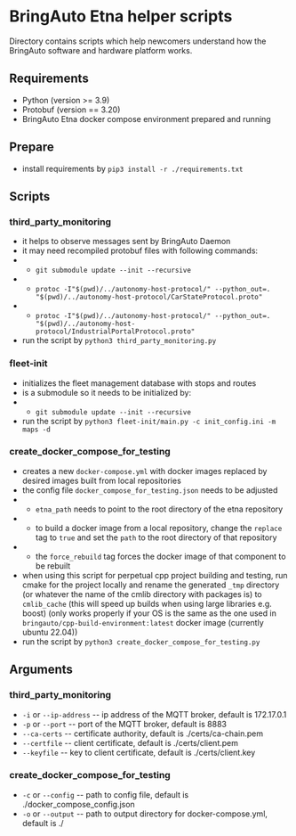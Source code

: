 
# BringAuto Etna helper scripts

Directory contains scripts which help newcomers
understand how the BringAuto software and hardware platform works.

## Requirements

- Python (version >= 3.9)
- Protobuf (version == 3.20)
- BringAuto Etna docker compose environment prepared and running


## Prepare

- install requirements by `pip3 install -r ./requirements.txt`


## Scripts

### third_party_monitoring

- it helps to observe messages sent by BringAuto Daemon
- it may need recompiled protobuf files with following commands:
- - `git submodule update --init --recursive`
- - `protoc -I"$(pwd)/../autonomy-host-protocol/" --python_out=. "$(pwd)/../autonomy-host-protocol/CarStateProtocol.proto"`
- - `protoc -I"$(pwd)/../autonomy-host-protocol/" --python_out=. "$(pwd)/../autonomy-host-protocol/IndustrialPortalProtocol.proto"`
- run the script by `python3 third_party_monitoring.py`

### fleet-init

- initializes the fleet management database with stops and routes
- is a submodule so it needs to be initialized by:
- - `git submodule update --init --recursive`
- run the script by `python3 fleet-init/main.py -c init_config.ini -m maps -d`

### create_docker_compose_for_testing

- creates a new `docker-compose.yml` with docker images replaced by desired images built from local repositories
- the config file `docker_compose_for_testing.json` needs to be adjusted
- - `etna_path` needs to point to the root directory of the etna repository
- - to build a docker image from a local repository, change the `replace` tag to `true` and set the `path` to the root directory of that repository
- - the `force_rebuild` tag forces the docker image of that component to be rebuilt
- when using this script for perpetual cpp project building and testing, run cmake for the project locally and rename the generated `_tmp` directory (or whatever the name of the cmlib directory with packages is) to `cmlib_cache` (this will speed up builds when using large libraries e.g. boost) (only works properly if your OS is the same as the one used in `bringauto/cpp-build-environment:latest` docker image (currently ubuntu 22.04))
- run the script by `python3 create_docker_compose_for_testing.py`

## Arguments

### third_party_monitoring

- `-i` or `--ip-address` -- ip address of the MQTT broker, default is 172.17.0.1
- `-p` or `--port` -- port of the MQTT broker, default is 8883
- `--ca-certs` -- certificate authority, default is ./certs/ca-chain.pem
- `--certfile` -- client certificate, default is ./certs/client.pem
- `--keyfile` -- key to client certificate, default is ./certs/client.key

### create_docker_compose_for_testing

- `-c` or `--config` -- path to config file, default is ./docker_compose_config.json
- `-o` or `--output` -- path to output directory for docker-compose.yml, default is ./
